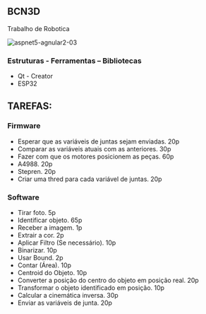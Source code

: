 <h2>BCN3D</h2>

<a target="_blank">Trabalho de Robotica</a>

<a rel="attachment wp-att-3961" target="_blank"><img src="https://image.ibb.co/j3wfaw/Bra_6_large.jpg" alt="aspnet5-agnular2-03" class="alignnone size-full wp-image-3961"></a>

<h3>Estruturas - Ferramentas – Bibliotecas</h3>
<ul>
<li>Qt - Creator</li>
<li>ESP32</li>
</ul>

<h2>TAREFAS:</h2>

<h3>Firmware</h3>
<ul>
<li>Esperar que as variáveis de juntas sejam enviadas. 20p</li>
<li>Comparar as variáveis atuais com as anteriores. 30p</li>
<li>Fazer com que os motores posicionem as peças. 60p</li>
<li>A4988. 20p</li>
<li>Stepren. 20p</li>
<li>Criar uma thred para cada variável de juntas. 20p</li>
</ul>

<h3>Software</h3>
<ul>
<li>Tirar foto. 5p</li>
<li>Identificar objeto. 65p</li>
<li>Receber a imagem. 1p</li>
<li>Extrair a cor. 2p</li>
<li>Aplicar Filtro (Se necessário). 10p</li>
<li>Binarizar. 10p</li>
<li>Usar Bound. 2p</li>
<li>Contar (Área). 10p</li>
<li>Centroid do Objeto. 10p</li>
<li>Converter a posição do centro do objeto em posição real. 20p</li>
<li>Transformar o objeto identificado em posição. 10p</li>
<li>Calcular a cinemática inversa. 30p</li>
<li>Enviar as variáveis de junta. 20p</li>
</ul>
